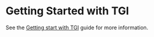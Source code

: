 # Getting Started with TGI

See the [Getting start with TGI](https://huggingface.co/docs/text-generation-inference/en/quicktour) guide for more information.

